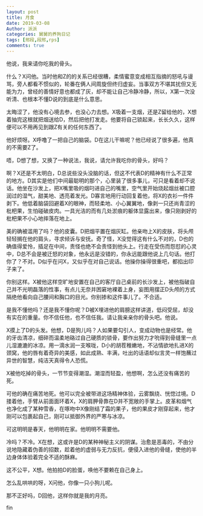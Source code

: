 ```yaml
---
layout: post
title: 月食
date: 2019-03-08
Author: 派派
categories: 舅舅的养狗日记
tags: [邢段,段邢,rps]
comments: true
---
```




他说，我来请你吃我的骨头。

什么？X问他。当时他和Z的的关系已经很糟，柔情蜜意变成相互指摘的怒吼与谩骂，旁人都看不惯似的，轮番在俩人间周旋但终归虚妄。当事双方不堪其扰但又无能为力，曾经的善情好意也都成了灰，却不能让自己冷静冷静，所以，X第一次没听清、也根本不懂D说的到底是什么意思。

太晦涩了，他没有心境去参，也没心力去想。X吸着一支烟，还是Z留给他的，X想着抽完这根就把烟送给D，然后把他打发走。他要将自己锁起来，长长久久，这样便可以不用再见到跟Z有关的任何东西了。

他好烦呀。X呼噜了一把自己的脑袋。D在这儿干嘛呢？他已经说了很多遍，他真的不需要Z了。

唔，D想了想，又换了一种说法，我说，请允许我吃你的骨头，好吗？

啊？X还是不太明白，D总说些没头没脑的话，但这不代表D的精神有什么不正常的地方。D其实是他们中间最聪明的那个，心里装了很多事儿，可只是看着却不说话。他坐在沙发上，把X嘴里吸的烟叼进自己的嘴里，空气里开始烧起烟丝被口腔润过的湿气，甜美地、透亮着发光。D寡言地用行动回复着他，将X的衣衫一件件剥下。他低着脑袋回避着X的眼神，而轻柔地、小心翼翼地，像剥一只还尚青涩的枇杷果，生怕碰破皮肉。一具光洁的而有几处淤痕的躯体显露出来，像只刚剥好的枇杷果不小心地摔落在地上。

美的确被滥用了吗？他的皮囊。D把烟平置在烟灰缸。他亲吻上X的皮肤，将头颅轻轻搁在他的肩头，寻求倾诉与安抚。奇了怪，X没觉得这有什么不对的，D也的确值得爱怜，插足在中间，责怪也绝不会责怪到他头上。行走在受伤而怨怼的心灵中，D总不会是被迁怒的对象，他永远是没错的，你永远能跟他说上几句话。他打你了？不对。D似乎在问X，又似乎在对自己说话。他操你操得很重吧，都掐出印子来了。

你别这样。X被他这样空旷地安置在自己的客厅自己桌前的长沙发上，被他指破自己并不光明磊落的性事，有点儿无奈并困窘地裸着上身，妄图用摆正D头颅的方式隔绝他看向自己腰间和胸口的目光。你别掺和这件事儿了。不合适。

是我不懂他吗？还是我不懂你呢？D被X埋进他的肩膀这样讲道，低闷受屈，却没有实在的重量。你不信任他，也不信任我。请让我亲亲你的骨头吧。他说。

X摸上了D的头发。他想，D是狗儿吗？人如果要勾引人，变成动物也是经常。他的牙齿清凉，细碎而温柔地硌过自己硬质的锁骨，要作出努力才吮得到骨缝里一点儿湿漉漉的冰凉。用一滴水润一支喉咙，D小的胡茬稚嫩地，不沾情欲地扎进X的颈窝，他的唇有着奇异的美感，如此成熟、丰满，吐出的话语却似言灵一样饱蘸过异世的智慧，纯洁天真得令人恐慌。

X被他吃掉的骨头，一节节变得潮湿。潮湿而轻盈，他想啊，怎么还没有痛苦的死。

可他的确在痛苦地死。他可以完全被带进这场精神体验，云雾飘绕、恍惚过境。D搂着他，手臂从前面面环着X，X的肩胛骨靠在D并不宽敞的手掌上。皮革和烟气也净化成了某种雪香，在啄吻中X像刚结了霜的果子，他的果皮才刚穿起来，他才刚可以包裹起自己，刚可以抵御外界的严寒与冰凉。

可这明明是春天，他明明在家。他明明不需要他。

冷吗？不冷。X在想，这或许是D的某种神秘主义的阴谋。治愈是恶毒的，不由分说地隐藏着伪善的招数，趁着他的虚弱与无力反抗，便侵入进他的骨缝，使他的半边身体体验着完全不适的酥麻。

这不公平，X想。他拍拍D的脸蛋，唤他不要赖在自己身上。

怎么乱哄哄的呀，X问他，你像一只小狗儿呢。

那不正好吗，D回他，这样你就是我的月亮。


fin
